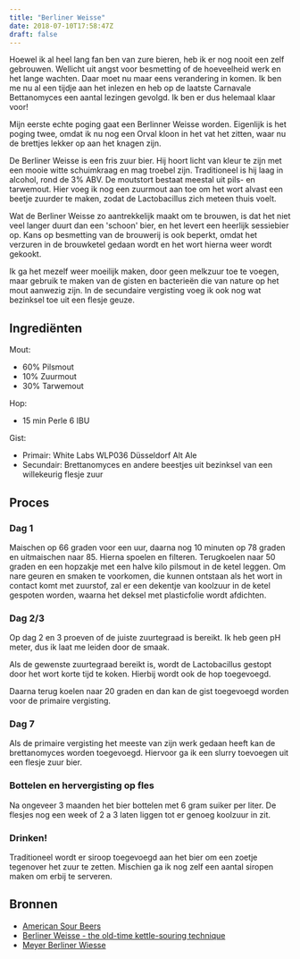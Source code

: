 ```yaml
---
title: "Berliner Weisse"
date: 2018-07-10T17:58:47Z
draft: false
---
```


Hoewel ik al heel lang fan ben van zure bieren, heb ik er nog nooit een zelf
gebrouwen. Wellicht uit angst voor besmetting of de hoeveelheid werk en het
lange wachten. Daar moet nu maar eens verandering in komen. Ik ben me nu al
een tijdje aan het inlezen en heb op de laatste Carnavale Bettanomyces een
aantal lezingen gevolgd. Ik ben er dus helemaal klaar voor!

<!--more-->

Mijn eerste echte poging gaat een Berlinner Weisse worden. Eigenlijk is het
poging twee, omdat ik nu nog een Orval kloon in het vat het zitten, waar nu
de brettjes lekker op aan het knagen zijn.

De Berliner Weisse is een fris zuur bier. Hij hoort licht van kleur te zijn
met een mooie witte schuimkraag en mag troebel zijn. Traditioneel is hij
laag in alcohol, rond de 3% ABV. De moutstort bestaat meestal uit pils-
en tarwemout. Hier voeg ik nog een zuurmout aan toe om het wort alvast
een beetje zuurder te maken, zodat de Lactobacillus zich meteen thuis voelt.

Wat de Berliner Weisse zo aantrekkelijk maakt om te brouwen, is dat het niet
veel langer duurt dan een 'schoon' bier, en het levert een heerlijk 
sessiebier op. Kans op besmetting van de brouwerij is ook beperkt, omdat
het verzuren in de brouwketel gedaan wordt en het wort hierna weer wordt
gekookt.

Ik ga het mezelf weer moeilijk maken, door geen melkzuur toe te voegen, maar
gebruik te maken van de gisten en bacterieën die van nature op het mout
aanwezig zijn. In de secundaire vergisting voeg ik ook nog wat bezinksel
toe uit een flesje geuze.

## Ingrediënten

Mout:

 - 60% Pilsmout
 - 10% Zuurmout
 - 30% Tarwemout

Hop:

 - 15 min Perle 6 IBU

Gist:

 - Primair: White Labs WLP036 Düsseldorf Alt Ale
 - Secundair: Brettanomyces en andere beestjes uit bezinksel van een
   willekeurig flesje zuur

## Proces

### Dag 1

Maischen op 66 graden voor een uur, daarna nog 10 minuten op 78 graden en
uitmaischen naar 85. Hierna spoelen en filteren. Terugkoelen naar 50 graden
en een hopzakje met een halve kilo pilsmout in de ketel leggen. Om nare
geuren en smaken te voorkomen, die kunnen ontstaan als het wort in
contact komt met zuurstof, zal er een dekentje van koolzuur in de ketel
gespoten worden, waarna het deksel met plasticfolie wordt afdichten.

### Dag 2/3

Op dag 2 en 3 proeven of de juiste zuurtegraad is bereikt. Ik heb geen
pH meter, dus ik laat me leiden door de smaak.

Als de gewenste zuurtegraad bereikt is, wordt de Lactobacillus gestopt
door het wort korte tijd te koken. Hierbij wordt ook de hop toegevoegd.

Daarna terug koelen naar 20 graden en dan kan de gist toegevoegd worden
voor de primaire vergisting.

### Dag 7

Als de primaire vergisting het meeste van zijn werk gedaan heeft kan de
brettanomyces worden toegevoegd. Hiervoor ga ik een slurry toevoegen
uit een flesje zuur bier.

### Bottelen en hervergisting op fles

Na ongeveer 3 maanden het bier bottelen met 6 gram suiker per liter.
De flesjes nog een week of 2 a 3 laten liggen tot er genoeg koolzuur
in zit.

### Drinken!

Traditioneel wordt er siroop toegevoegd aan het bier om een zoetje
tegenover het zuur te zetten. Mischien ga ik nog zelf een aantal siropen
maken om erbij te serveren.

## Bronnen

 - [American Sour Beers](https://www.brewerspublications.com/products/american-sour-beers-innovative-techniques-for-mixed-fermentations)
 - [Berliner Weisse - the old-time kettle-souring technique](https://sourbeernews.com/2012/09/18/berliner-weisse-the-old-time-kettle-souring-technique/)
 - [Meyer Berliner Wiesse](http://www.craftbrewersconference.com/wp-content/uploads/2012_Meyer_Berliner-Weisse.pdf)
